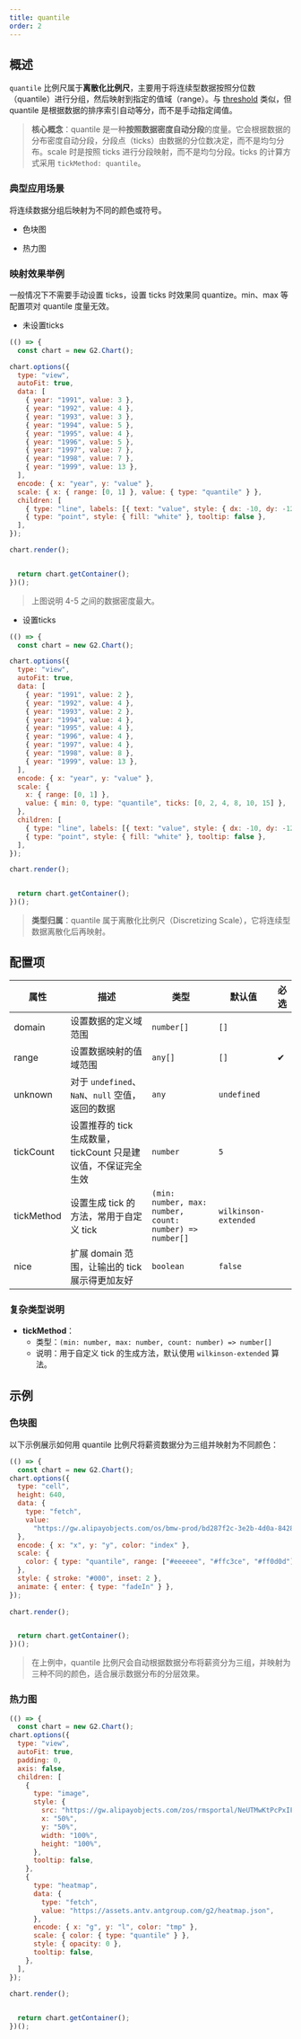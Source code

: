 ```yaml
---
title: quantile
order: 2
---
```


## 概述

`quantile` 比例尺属于**离散化比例尺**，主要用于将连续型数据按照分位数（quantile）进行分组，然后映射到指定的值域（range）。与 [threshold](/manual/core/scale/threshold) 类似，但 quantile 是根据数据的排序索引自动等分，而不是手动指定阈值。

> **核心概念**：quantile 是一种**按照数据密度自动分段**的度量。它会根据数据的分布密度自动分段，分段点（ticks）由数据的分位数决定，而不是均匀分布。scale 时是按照 ticks 进行分段映射，而不是均匀分段。ticks 的计算方式采用 `tickMethod: quantile`。
>


### 典型应用场景
将连续数据分组后映射为不同的颜色或符号。

- 色块图

- 热力图


### 映射效果举例

一般情况下不需要手动设置 ticks，设置 ticks 时效果同 quantize。min、max 等配置项对 quantile 度量无效。

- 未设置ticks
```js | ob 
(() => {
  const chart = new G2.Chart();

chart.options({
  type: "view",
  autoFit: true,
  data: [
    { year: "1991", value: 3 },
    { year: "1992", value: 4 },
    { year: "1993", value: 3 },
    { year: "1994", value: 5 },
    { year: "1995", value: 4 },
    { year: "1996", value: 5 },
    { year: "1997", value: 7 },
    { year: "1998", value: 7 },
    { year: "1999", value: 13 },
  ],
  encode: { x: "year", y: "value" },
  scale: { x: { range: [0, 1] }, value: { type: "quantile" } },
  children: [
    { type: "line", labels: [{ text: "value", style: { dx: -10, dy: -12 } }] },
    { type: "point", style: { fill: "white" }, tooltip: false },
  ],
});

chart.render();


  return chart.getContainer();
})();
```
> 上图说明 4-5 之间的数据密度最大。



- 设置ticks

```js | ob 
(() => {
  const chart = new G2.Chart();

chart.options({
  type: "view",
  autoFit: true,
  data: [
    { year: "1991", value: 2 },
    { year: "1992", value: 4 },
    { year: "1993", value: 2 },
    { year: "1994", value: 4 },
    { year: "1995", value: 4 },
    { year: "1996", value: 4 },
    { year: "1997", value: 4 },
    { year: "1998", value: 8 },
    { year: "1999", value: 13 },
  ],
  encode: { x: "year", y: "value" },
  scale: {
    x: { range: [0, 1] },
    value: { min: 0, type: "quantile", ticks: [0, 2, 4, 8, 10, 15] },
  },
  children: [
    { type: "line", labels: [{ text: "value", style: { dx: -10, dy: -12 } }] },
    { type: "point", style: { fill: "white" }, tooltip: false },
  ],
});

chart.render();


  return chart.getContainer();
})();
```



> **类型归属**：quantile 属于离散化比例尺（Discretizing Scale），它将连续型数据离散化后再映射。

## 配置项

| 属性        | 描述                                                                 | 类型                                                        | 默认值              | 必选 |
| ----------- | -------------------------------------------------------------------- | ----------------------------------------------------------- | ------------------- | ---- |
| domain      | 设置数据的定义域范围                                                | `number[]`                                                  | `[]`                |      |
| range       | 设置数据映射的值域范围                                               | `any[]`                                                    | `[]`                | ✔    |
| unknown     | 对于 `undefined`、`NaN`、`null` 空值，返回的数据                    | `any`                                                       | `undefined`         |      |
| tickCount   | 设置推荐的 tick 生成数量，tickCount 只是建议值，不保证完全生效        | `number`                                                    | `5`                 |      |
| tickMethod  | 设置生成 tick 的方法，常用于自定义 tick                             | `(min: number, max: number, count: number) => number[]`     | `wilkinson-extended`|      |
| nice        | 扩展 domain 范围，让输出的 tick 展示得更加友好                       | `boolean`                                                   | `false`             |      |

### 复杂类型说明

- **tickMethod**：
  - 类型：`(min: number, max: number, count: number) => number[]`
  - 说明：用于自定义 tick 的生成方法，默认使用 `wilkinson-extended` 算法。

## 示例


### 色块图
以下示例展示如何用 quantile 比例尺将薪资数据分为三组并映射为不同颜色：

```js | ob 
(() => {
  const chart = new G2.Chart();
chart.options({
  type: "cell",
  height: 640,
  data: {
    type: "fetch",
    value:
      "https://gw.alipayobjects.com/os/bmw-prod/bd287f2c-3e2b-4d0a-8428-6a85211dce33.json",
  },
  encode: { x: "x", y: "y", color: "index" },
  scale: {
    color: { type: "quantile", range: ["#eeeeee", "#ffc3ce", "#ff0d0d"] },
  },
  style: { stroke: "#000", inset: 2 },
  animate: { enter: { type: "fadeIn" } },
});
      
chart.render();


  return chart.getContainer();
})();

```

> 在上例中，quantile 比例尺会自动根据数据分布将薪资分为三组，并映射为三种不同的颜色，适合展示数据分布的分层效果。

### 热力图


```js | ob 
(() => {
  const chart = new G2.Chart();
chart.options({
  type: "view",
  autoFit: true,
  padding: 0,
  axis: false,
  children: [
    {
      type: "image",
      style: {
        src: "https://gw.alipayobjects.com/zos/rmsportal/NeUTMwKtPcPxIFNTWZOZ.png",
        x: "50%",
        y: "50%",
        width: "100%",
        height: "100%",
      },
      tooltip: false,
    },
    {
      type: "heatmap",
      data: {
        type: "fetch",
        value: "https://assets.antv.antgroup.com/g2/heatmap.json",
      },
      encode: { x: "g", y: "l", color: "tmp" },
      scale: { color: { type: "quantile" } },
      style: { opacity: 0 },
      tooltip: false,
    },
  ],
});
      
chart.render();


  return chart.getContainer();
})();

```